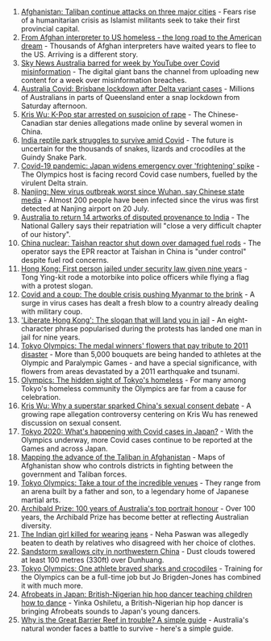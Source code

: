 1. [Afghanistan: Taliban continue attacks on three major cities](https://www.bbc.co.uk/news/world-asia-58040141) - Fears rise of a humanitarian crisis as Islamist militants seek to take their first provincial capital.
2. [From Afghan interpreter to US homeless - the long road to the American dream](https://www.bbc.co.uk/news/world-us-canada-58020494) - Thousands of Afghan interpreters have waited years to flee to the US. Arriving is a different story.
3. [Sky News Australia barred for week by YouTube over Covid misinformation](https://www.bbc.co.uk/news/world-australia-58045787) - The digital giant bans the channel from uploading new content for a week over misinformation breaches.
4. [Australia Covid: Brisbane lockdown after Delta variant cases](https://www.bbc.co.uk/news/world-australia-58039299) - Millions of Australians in parts of Queensland enter a snap lockdown from Saturday afternoon.
5. [Kris Wu: K-Pop star arrested on suspicion of rape](https://www.bbc.co.uk/news/world-asia-china-58042353) - The Chinese-Canadian star denies allegations made online by several women in China.
6. [India reptile park struggles to survive amid Covid](https://www.bbc.co.uk/news/world-asia-india-58025057) - The future is uncertain for the thousands of snakes, lizards and crocodiles at the Guindy Snake Park.
7. [Covid-19 pandemic: Japan widens emergency over 'frightening' spike](https://www.bbc.co.uk/news/world-asia-58024158) - The Olympics host is facing record Covid case numbers, fuelled by the virulent Delta strain.
8. [Nanjing: New virus outbreak worst since Wuhan, say Chinese state media](https://www.bbc.co.uk/news/world-asia-china-58021911) - Almost 200 people have been infected since the virus was first detected at Nanjing airport on 20 July.
9. [Australia to return 14 artworks of disputed provenance to India](https://www.bbc.co.uk/news/entertainment-arts-58027898) - The National Gallery says their repatriation will "close a very difficult chapter of our history".
10. [China nuclear: Taishan reactor shut down over damaged fuel rods](https://www.bbc.co.uk/news/world-asia-china-58026038) - The operator says the EPR reactor at Taishan in China is "under control" despite fuel rod concerns.
11. [Hong Kong: First person jailed under security law given nine years](https://www.bbc.co.uk/news/world-asia-china-58022072) - Tong Ying-kit rode a motorbike into police officers while flying a flag with a protest slogan.
12. [Covid and a coup: The double crisis pushing Myanmar to the brink](https://www.bbc.co.uk/news/world-asia-57993930) - A surge in virus cases has dealt a fresh blow to a country already dealing with military coup.
13. ['Liberate Hong Kong': The slogan that will land you in jail](https://www.bbc.co.uk/news/world-asia-china-58009605) - An eight-character phrase popularised during the protests has landed one man in jail for nine years.
14. [Tokyo Olympics: The medal winners' flowers that pay tribute to 2011 disaster](https://www.bbc.co.uk/sport/olympics/58038026) - More than 5,000 bouquets are being handed to athletes at the Olympic and Paralympic Games - and have a special significance, with flowers from areas devastated by a 2011 earthquake and tsunami.
15. [Olympics: The hidden sight of Tokyo's homeless](https://www.bbc.co.uk/news/world-asia-58016848) - For many among Tokyo's homeless community the Olympics are far from a cause for celebration.
16. [Kris Wu: Why a superstar sparked China's sexual consent debate](https://www.bbc.co.uk/news/world-asia-china-57938328) - A growing rape allegation controversy centering on Kris Wu has renewed discussion on sexual consent.
17. [Tokyo 2020: What's happening with Covid cases in Japan?](https://www.bbc.co.uk/news/57556978) - With the Olympics underway, more Covid cases continue to be reported at the Games and across Japan.
18. [Mapping the advance of the Taliban in Afghanistan](https://www.bbc.co.uk/news/world-asia-57933979) - Maps of Afghanistan show who controls districts in fighting between the government and Taliban forces.
19. [Tokyo Olympics: Take a tour of the incredible venues](https://www.bbc.co.uk/news/world-asia-57981049) - They range from an arena built by a father and son, to a legendary home of Japanese martial arts.
20. [Archibald Prize: 100 years of Australia's top portrait honour](https://www.bbc.co.uk/news/world-australia-57967778) - Over 100 years, the Archibald Prize has become better at reflecting Australian diversity.
21. [The Indian girl killed for wearing jeans](https://www.bbc.co.uk/news/world-asia-india-57968350) - Neha Paswan was allegedly beaten to death by relatives who disagreed with her choice of clothes.
22. [Sandstorm swallows city in northwestern China](https://www.bbc.co.uk/news/world-asia-china-57973810) - Dust clouds towered at least 100 metres (330ft) over Dunhuang.
23. [Tokyo Olympics: One athlete braved sharks and crocodiles](https://www.bbc.co.uk/news/world-australia-57938909) - Training for the Olympics can be a full-time job but Jo Brigden-Jones has combined it with much more.
24. [Afrobeats in Japan: British-Nigerian hip hop dancer teaching children how to dance](https://www.bbc.co.uk/news/world-africa-57949287) - Yinka Oshiletu, a British-Nigerian hip hop dancer is bringing Afrobeats sounds to Japan's young dancers.
25. [Why is the Great Barrier Reef in trouble? A simple guide](https://www.bbc.co.uk/news/world-australia-57938858) - Australia's natural wonder faces a battle to survive - here's a simple guide.

